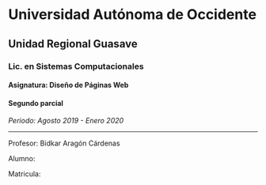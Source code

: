 # Universidad Autónoma de Occidente
## Unidad Regional Guasave
### Lic. en Sistemas Computacionales
#### Asignatura: Diseño de Páginas Web
#### Segundo parcial
*Periodo: Agosto 2019 - Enero 2020*

___
Profesor: Bidkar Aragón Cárdenas

Alumno: 

Matricula: 